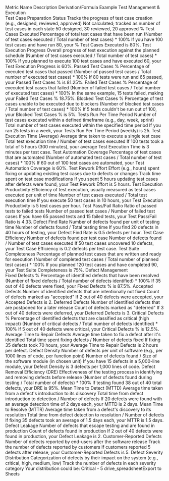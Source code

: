 Metric Name	Description	Derivation/Formula	Example
Test Management & Execution			
Test Case Preparation Status	Tracks the progress of test case creation (e.g., designed, reviewed, approved)	Not calculated; tracked as number of test cases in each state	50 designed, 30 reviewed, 20 approved
% Test Cases Executed	Percentage of total test cases that have been run	(Number of test cases executed / Total number of test cases) * 100%	If you have 100 test cases and have run 80, your % Test Cases Executed is 80%.
Test Execution Progress	Overall progress of test execution against the planned schedule	(Number of test cases executed / Total number of test cases) * 100%	If you planned to execute 100 test cases and have executed 60, your Test Execution Progress is 60%.
Passed Test Cases %	Percentage of executed test cases that passed	(Number of passed test cases / Total number of executed test cases) * 100%	If 80 tests were run and 65 passed, your Passed Test Cases % is 81.25%.
Failed Test Cases %	Percentage of executed test cases that failed	(Number of failed test cases / Total number of executed test cases) * 100%	In the same example, 15 tests failed, making your Failed Test Cases % 18.75%.
Blocked Test Cases %	Percentage of test cases unable to be executed due to blockers	(Number of blocked test cases / Total number of test cases) * 100%	If 5 tests couldn't be run out of 100, your Blocked Test Cases % is 5%.
Tests Run Per Time Period	Number of test cases executed within a defined timeframe (e.g., day, week, sprint)	Total number of test cases executed within the specified time period	If you ran 25 tests in a week, your Tests Run Per Time Period (weekly) is 25.
Test Execution Time (Average)	Average time taken to execute a single test case	Total test execution time / Number of test cases executed	If 100 tests took a total of 5 hours (300 minutes), your average Test Execution Time is 3 minutes per test case.
Test Automation Coverage	Percentage of test cases that are automated	(Number of automated test cases / Total number of test cases) * 100%	If 60 out of 100 test cases are automated, your Test Automation Coverage is 60%.
Test Rework Effort	Effort (e.g., hours) spent fixing or updating existing test cases due to defects or changes	Track time spent on test case modifications	If you spent 5 hours updating test cases after defects were found, your Test Rework Effort is 5 hours.
Test Execution Productivity	Efficiency of test execution, usually measured as test cases executed per unit of time	Number of test cases executed / Total test execution time	If you execute 50 test cases in 10 hours, your Test Execution Productivity is 5 test cases per hour.
Test Pass/Fail Ratio	Ratio of passed tests to failed tests	Number of passed test cases / Number of failed test cases	If you have 65 passed tests and 15 failed tests, your Test Pass/Fail Ratio is 4.33.
Defect Find Rate	Number of defects found per unit of testing time	Number of defects found / Total testing time	If you find 20 defects in 40 hours of testing, your Defect Find Rate is 0.5 defects per hour.
Test Case Efficiency	Number of defects found per test case	Number of defects found / Number of test cases executed	If 50 test cases uncovered 10 defects, your Test Case Efficiency is 0.2 defects per test case.
Test Suite Completeness	Percentage of planned test cases that are written and ready for execution	(Number of completed test cases / Total number of planned test cases) * 100%	If you planned 120 test cases and have completed 90, your Test Suite Completeness is 75%.
Defect Management			
Fixed Defects %	Percentage of identified defects that have been resolved	(Number of fixed defects / Total number of defects identified) * 100%	If 35 out of 40 defects were fixed, your Fixed Defects % is 87.5%.
Accepted Defects	Number of identified defects that are intentionally not fixed	Count of defects marked as "accepted"	If 2 out of 40 defects were accepted, your Accepted Defects is 2.
Deferred Defects	Number of identified defects that are postponed for a later release	Count of defects marked as "deferred"	If 3 out of 40 defects were deferred, your Deferred Defects is 3.
Critical Defects %	Percentage of identified defects that are classified as critical (high impact)	(Number of critical defects / Total number of defects identified) * 100%	If 5 out of 40 defects were critical, your Critical Defects % is 12.5%.
Average Time to Repair Defects	Average time taken to fix a defect after it's identified	Total time spent fixing defects / Number of defects fixed	If fixing 35 defects took 70 hours, your Average Time to Repair Defects is 2 hours per defect.
Defect Density	Number of defects per unit of software (e.g., per 1000 lines of code, per function point)	Number of defects found / Size of the software module (in chosen unit)	If you have 15 defects in a 5,000-line module, your Defect Density is 3 defects per 1,000 lines of code.
Defect Removal Efficiency (DRE)	Effectiveness of the testing process in identifying and removing defects before release	(Number of defects found during testing / Total number of defects) * 100%	If testing found 38 out of 40 total defects, your DRE is 95%.
Mean Time to Detect (MTTD)	Average time taken from a defect's introduction to its discovery	Total time from defect introduction to detection / Number of defects	If 20 defects were found with an average detection time of 2 days each, your MTTD is 2 days.
Mean Time to Resolve (MTTR)	Average time taken from a defect's discovery to its resolution	Total time from defect detection to resolution / Number of defects	If fixing 35 defects took an average of 1.5 days each, your MTTR is 1.5 days.
Defect Leakage	Number of defects that escape testing and are found in production	Count of defects found in production	If 2 out of 40 defects were found in production, your Defect Leakage is 2.
Customer-Reported Defects	Number of defects reported by end-users after the software release	Track the number of defects reported by customers	If customers reported 5 defects after release, your Customer-Reported Defects is 5.
Defect Severity Distribution	Categorization of defects by their impact on the system (e.g., critical, high, medium, low)	Track the number of defects in each severity category	Your distribution could be: Critical - 5
drive_spreadsheetExport to Sheets